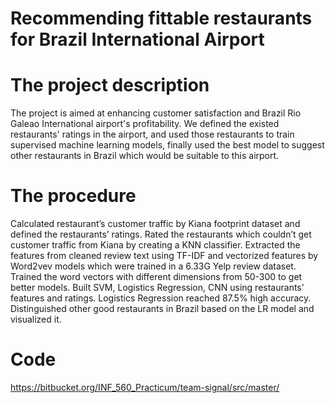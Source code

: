 # Recommending fittable restaurants for Brazil International Airport

# The project description
The project is aimed at enhancing customer satisfaction and Brazil Rio Galeao International airport's profitability. We defined the existed restaurants' ratings in the airport, and used those restaurants to train supervised machine learning models, finally used the best model to suggest other restaurants in Brazil which would be suitable to this airport.

# The procedure
Calculated restaurant’s customer traffic by Kiana footprint dataset and defined the restaurants’ ratings.
Rated the restaurants which couldn’t get customer traffic from Kiana by creating a KNN classifier.
Extracted the features from cleaned review text using TF-IDF and vectorized features by Word2vev models which were trained in a 6.33G Yelp review dataset. Trained the word vectors with different dimensions from 50-300 to get better models.
Built SVM, Logistics Regression, CNN using restaurants’ features and ratings. Logistics Regression reached 87.5% high accuracy.
Distinguished other good restaurants in Brazil based on the LR model and visualized it.

# Code
https://bitbucket.org/INF_560_Practicum/team-signal/src/master/
